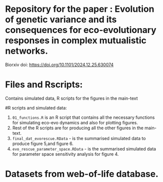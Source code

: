 # Repository for the paper : Evolution of genetic variance and its consequences for eco-evolutionary responses in complex mutualistic networks.
Biorxiv doi: https://doi.org/10.1101/2024.12.25.630074 

# Files and Rscripts:
Contains simulated data, R scripts for the figures in the main-text

#R scripts and simulated data:
1. `01_functions.R` is an R script that contains all the necessary functions for simulating eco-evo dynamics and also for plotting figures.
2. Rest of the R scripts are for producing all the other figures in the main-text.
3. `final_dat_evorescue.RData` - is the summarised simulated data to produce figure 5,and figure 6.
4. `evo_rescue_parameter_space.RData` - is the summarised simulated data for parameter space sensitivity analysis for figure 4.

# Datasets from web-of-life database.
